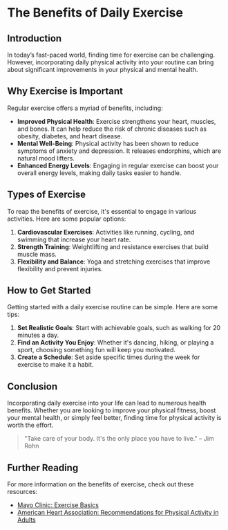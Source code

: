 # The Benefits of Daily Exercise

## Introduction

In today’s fast-paced world, finding time for exercise can be challenging. However, incorporating daily physical activity into your routine can bring about significant improvements in your physical and mental health. 

## Why Exercise is Important

Regular exercise offers a myriad of benefits, including:

- **Improved Physical Health**: Exercise strengthens your heart, muscles, and bones. It can help reduce the risk of chronic diseases such as obesity, diabetes, and heart disease.
- **Mental Well-Being**: Physical activity has been shown to reduce symptoms of anxiety and depression. It releases endorphins, which are natural mood lifters.
- **Enhanced Energy Levels**: Engaging in regular exercise can boost your overall energy levels, making daily tasks easier to handle.

## Types of Exercise

To reap the benefits of exercise, it's essential to engage in various activities. Here are some popular options:

1. **Cardiovascular Exercises**: Activities like running, cycling, and swimming that increase your heart rate.
2. **Strength Training**: Weightlifting and resistance exercises that build muscle mass.
3. **Flexibility and Balance**: Yoga and stretching exercises that improve flexibility and prevent injuries.

## How to Get Started

Getting started with a daily exercise routine can be simple. Here are some tips:

1. **Set Realistic Goals**: Start with achievable goals, such as walking for 20 minutes a day.
2. **Find an Activity You Enjoy**: Whether it's dancing, hiking, or playing a sport, choosing something fun will keep you motivated.
3. **Create a Schedule**: Set aside specific times during the week for exercise to make it a habit.

## Conclusion

Incorporating daily exercise into your life can lead to numerous health benefits. Whether you are looking to improve your physical fitness, boost your mental health, or simply feel better, finding time for physical activity is worth the effort.

> "Take care of your body. It's the only place you have to live." – Jim Rohn

## Further Reading

For more information on the benefits of exercise, check out these resources:

- [Mayo Clinic: Exercise Basics](https://www.mayoclinic.org/healthy-lifestyle/fitness/in-depth/exercise/art-20048304)
- [American Heart Association: Recommendations for Physical Activity in Adults](https://www.heart.org/en/healthy-living/fitness/fitness-basics/aha-recs-for-physical-activity-in-adults)
